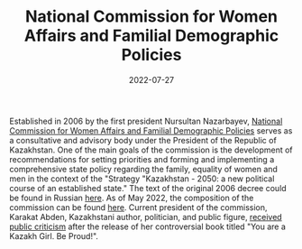 ﻿---
title: "National Commission for Women Affairs and Familial Demographic Policies"
linkTitle: "National Commission for Women Affairs and Familial Demographic Policies"
contributor: ["Aizada Arystanbek"]
date: 2022-07-27
countries: ["Kazakhstan"]
category: ["Government"]
tags: ["government", "policy", "documents"]
date_start: [2006]
date_end: []
data_type: ["policy"] 
language: ["Russian", "Kazakh"]
description: 
  National Commission for Women Affairs and Familial Demographic Policies serves as a consultative and advisory body under the President of the Republic of Kazakhstan
---

Established in 2006 by the first president Nursultan Nazarbayev, [National Commission for Women Affairs and Familial Demographic Policies](https://www.akorda.kz/ru/executive_office/presidential_commissions/commission_for_women) serves as a consultative and advisory body under the President of the Republic of Kazakhstan. One of the main goals of the commission is the development of recommendations for setting priorities and forming and implementing a comprehensive state policy regarding the family, equality of women and men in the context of the "Strategy "Kazakhstan - 2050: a new political course of an established state." The text of the original 2006 decree could be found in Russian [here](https://adilet.zan.kz/rus/docs/U060000056_). As of May 2022, the composition of the commission can be found [here](https://www.akorda.kz/ru/o-vnesenii-izmeneniy-i-dopolneniya-v-ukaz-prezidenta-respubliki-kazahstan-ot-1-fevralya-2006-goda-56-o-nacionalnoy-komissii-po-delam-zhenshchin-i-semeyno-demograficheskoy-politike-pri-prezidente-respubliki-kazahstan-1842638). Current president of the commission, Karakat Abden, Kazakhstani author, politician, and public figure, [received public criticism](https://esquire.kz/t-v-kazashka-smirisy/) after the release of her controversial book titled "You are a Kazakh Girl. Be Proud!".
